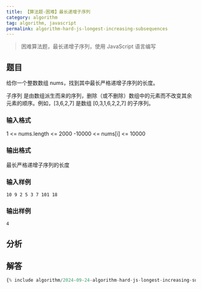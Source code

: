 ```yaml
---
title: 【算法题-困难】最长递增子序列
category: algorithm
tag: algorithm, javascript
permalink: algorithm-hard-js-longest-increasing-subsequences
---
```


> 困难算法题，最长递增子序列，使用 JavaScript 语言编写

## 题目

给你一个整数数组 nums，找到其中最长严格递增子序列的长度。

子序列 是由数组派生而来的序列，删除（或不删除）数组中的元素而不改变其余元素的顺序。例如，[3,6,2,7] 是数组 [0,3,1,6,2,2,7] 的子序列。

### 输入格式

1 <= nums.length <= 2000
-10000 <= nums[i] <= 10000

### 输出格式

最长严格递增子序列的长度

### 输入样例

```plaintext
10 9 2 5 3 7 101 18
```

### 输出样例

```plaintext
4
```

## 分析

## 解答

```js
{% include algorithm/2024-09-24-algorithm-hard-js-longest-increasing-subsequences.js %}
```
